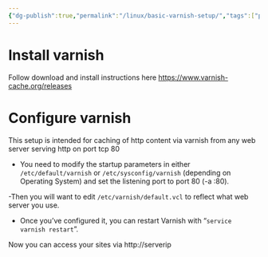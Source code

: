```yaml
---
{"dg-publish":true,"permalink":"/linux/basic-varnish-setup/","tags":["public","linux","varnish","cache","web"],"noteIcon":"1","created":"2024-08-03T14:52:59.392+02:00","updated":"2022-12-23T10:22:06.000+01:00"}
---
```


# Install varnish
Follow download and install instructions here https://www.varnish-cache.org/releases
# Configure varnish
This setup is intended for caching of http content via varnish from any web server serving http on port tcp 80

- You need to modify the startup parameters in either `/etc/default/varnish` or `/etc/sysconfig/varnish` (depending on Operating System) and set the listening port to port 80 (-a :80).

-Then you will want to edit `/etc/varnish/default.vcl` to reflect what web server you use. 

- Once you’ve configured it, you can restart Varnish with “`service varnish restart`”.

Now you can access your sites via http://serverip